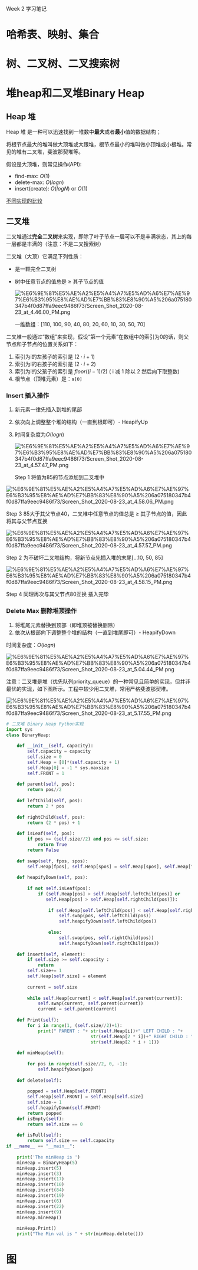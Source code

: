 Week 2 学习笔记

# 哈希表、映射、集合

# 树、二叉树、二叉搜索树

# 堆heap和二叉堆Binary Heap

## Heap 堆

Heap 堆 是一种可以迅速找到一堆数中**最大**或者**最小**值的数据结构；

将根节点最大的堆叫做大顶堆或大跟堆，根节点最小的堆叫做小顶堆或小根堆。常见的堆有二叉堆，斐波那契堆等。

假设是大顶堆，则常见操作(API):

- find-max: $O(1)$
- delete-max: $O(logn)$
- insert(create): $O(logN)$ or $O(1)$

[不同实现的比较](https://en.wikipedia.org/wiki/Heap_(data_structure))

## 二叉堆

二叉堆通过**完全二叉树**来实现，即除了叶子节点一层可以不是丰满状态，其上的每一层都是丰满的（注意：不是二叉搜索树）

二叉堆（大顶）它满足下列性质：

- 是一颗完全二叉树
- 树中任意节点的值总是 ≥ 其子节点的值

    ![%E6%9E%81%E5%AE%A2%E5%A4%A7%E5%AD%A6%E7%AE%97%E6%B3%95%E8%AE%AD%E7%BB%83%E8%90%A5%206a075180347b4f0d87ffa9eec9486f73/Screen_Shot_2020-08-23_at_4.46.00_PM.png](%E6%9E%81%E5%AE%A2%E5%A4%A7%E5%AD%A6%E7%AE%97%E6%B3%95%E8%AE%AD%E7%BB%83%E8%90%A5%206a075180347b4f0d87ffa9eec9486f73/Screen_Shot_2020-08-23_at_4.46.00_PM.png)

    一维数组：[110, 100, 90, 40, 80, 20, 60, 10, 30, 50, 70]

二叉堆一般通过“数组”来实现，假设“第一个元素”在数组中的索引为0的话，则父节点和子节点的位置关系如下：

1. 索引为i的左孩子的索引是 $(2 \cdot i+1)$
2. 索引为i的右孩子的索引是 $(2 \cdot i+2)$
3. 索引为i的父孩子的索引是 $floor((i-1)/2)$  ( i 减 1 除以 2 然后向下取整数)
4. 根节点（顶堆元素）是：`a[0]`

### Insert 插入操作

1. 新元素一律先插入到堆的尾部
2. 依次向上调整整个堆的结构（一直到根即可）- HeapifyUp

1. 时间复杂度为$O(logn)$

    ![%E6%9E%81%E5%AE%A2%E5%A4%A7%E5%AD%A6%E7%AE%97%E6%B3%95%E8%AE%AD%E7%BB%83%E8%90%A5%206a075180347b4f0d87ffa9eec9486f73/Screen_Shot_2020-08-23_at_4.57.47_PM.png](%E6%9E%81%E5%AE%A2%E5%A4%A7%E5%AD%A6%E7%AE%97%E6%B3%95%E8%AE%AD%E7%BB%83%E8%90%A5%206a075180347b4f0d87ffa9eec9486f73/Screen_Shot_2020-08-23_at_4.57.47_PM.png)

    Step 1 将值为85的节点添加到二叉堆中

![%E6%9E%81%E5%AE%A2%E5%A4%A7%E5%AD%A6%E7%AE%97%E6%B3%95%E8%AE%AD%E7%BB%83%E8%90%A5%206a075180347b4f0d87ffa9eec9486f73/Screen_Shot_2020-08-23_at_4.58.06_PM.png](%E6%9E%81%E5%AE%A2%E5%A4%A7%E5%AD%A6%E7%AE%97%E6%B3%95%E8%AE%AD%E7%BB%83%E8%90%A5%206a075180347b4f0d87ffa9eec9486f73/Screen_Shot_2020-08-23_at_4.58.06_PM.png)

Step 3 85大于其父节点40，二叉堆中任意节点的值总是 ≥ 其子节点的值，因此将其与父节点互换

![%E6%9E%81%E5%AE%A2%E5%A4%A7%E5%AD%A6%E7%AE%97%E6%B3%95%E8%AE%AD%E7%BB%83%E8%90%A5%206a075180347b4f0d87ffa9eec9486f73/Screen_Shot_2020-08-23_at_4.57.57_PM.png](%E6%9E%81%E5%AE%A2%E5%A4%A7%E5%AD%A6%E7%AE%97%E6%B3%95%E8%AE%AD%E7%BB%83%E8%90%A5%206a075180347b4f0d87ffa9eec9486f73/Screen_Shot_2020-08-23_at_4.57.57_PM.png)

Step 2 为不破坏二叉堆结构，将新节点先插入堆的末尾[...10, 50, 85]

![%E6%9E%81%E5%AE%A2%E5%A4%A7%E5%AD%A6%E7%AE%97%E6%B3%95%E8%AE%AD%E7%BB%83%E8%90%A5%206a075180347b4f0d87ffa9eec9486f73/Screen_Shot_2020-08-23_at_4.58.15_PM.png](%E6%9E%81%E5%AE%A2%E5%A4%A7%E5%AD%A6%E7%AE%97%E6%B3%95%E8%AE%AD%E7%BB%83%E8%90%A5%206a075180347b4f0d87ffa9eec9486f73/Screen_Shot_2020-08-23_at_4.58.15_PM.png)

Step 4 同理再次与其父节点80互换 插入完毕

### Delete Max 删除堆顶操作

1. 将堆尾元素替换到顶部（即堆顶被替换删除）
2. 依次从根部向下调整整个堆的结构（一直到堆尾即可）- HeapifyDown

时间复杂度：$O(logn)$

![%E6%9E%81%E5%AE%A2%E5%A4%A7%E5%AD%A6%E7%AE%97%E6%B3%95%E8%AE%AD%E7%BB%83%E8%90%A5%206a075180347b4f0d87ffa9eec9486f73/Screen_Shot_2020-08-23_at_5.04.44_PM.png](%E6%9E%81%E5%AE%A2%E5%A4%A7%E5%AD%A6%E7%AE%97%E6%B3%95%E8%AE%AD%E7%BB%83%E8%90%A5%206a075180347b4f0d87ffa9eec9486f73/Screen_Shot_2020-08-23_at_5.04.44_PM.png)

注意：二叉堆是堆（优先队列priority_queue）的一种常见且简单的实现，但并非最优的实现，如下图所示。工程中较少用二叉堆，常用严格斐波那契堆。

![%E6%9E%81%E5%AE%A2%E5%A4%A7%E5%AD%A6%E7%AE%97%E6%B3%95%E8%AE%AD%E7%BB%83%E8%90%A5%206a075180347b4f0d87ffa9eec9486f73/Screen_Shot_2020-08-23_at_5.17.55_PM.png](%E6%9E%81%E5%AE%A2%E5%A4%A7%E5%AD%A6%E7%AE%97%E6%B3%95%E8%AE%AD%E7%BB%83%E8%90%A5%206a075180347b4f0d87ffa9eec9486f73/Screen_Shot_2020-08-23_at_5.17.55_PM.png)

```python
# 二叉堆 Binary Heap Python实现
import sys 
class BinaryHeap: 
  
    def __init__(self, capacity): 
        self.capacity = capacity 
        self.size = 0
        self.Heap = [0]*(self.capacity + 1) 
        self.Heap[0] = -1 * sys.maxsize 
        self.FRONT = 1
  
    def parent(self, pos): 
        return pos//2
  
    def leftChild(self, pos): 
        return 2 * pos 
  
    def rightChild(self, pos): 
        return (2 * pos) + 1
  
    def isLeaf(self, pos): 
        if pos >= (self.size//2) and pos <= self.size: 
            return True
        return False
  
    def swap(self, fpos, spos): 
        self.Heap[fpos], self.Heap[spos] = self.Heap[spos], self.Heap[fpos] 
  
    def heapifyDown(self, pos): 
  
        if not self.isLeaf(pos): 
            if (self.Heap[pos] > self.Heap[self.leftChild(pos)] or 
               self.Heap[pos] > self.Heap[self.rightChild(pos)]): 
  
                if self.Heap[self.leftChild(pos)] < self.Heap[self.rightChild(pos)]: 
                    self.swap(pos, self.leftChild(pos)) 
                    self.heapifyDown(self.leftChild(pos)) 
  
                else: 
                    self.swap(pos, self.rightChild(pos)) 
                    self.heapifyDown(self.rightChild(pos)) 
  
    def insert(self, element): 
        if self.size >= self.capacity : 
            return
        self.size+= 1
        self.Heap[self.size] = element 
  
        current = self.size 
  
        while self.Heap[current] < self.Heap[self.parent(current)]: 
            self.swap(current, self.parent(current)) 
            current = self.parent(current) 
  
    def Print(self): 
        for i in range(1, (self.size//2)+1): 
            print(" PARENT : "+ str(self.Heap[i])+" LEFT CHILD : "+ 
                                str(self.Heap[2 * i])+" RIGHT CHILD : "+
                                str(self.Heap[2 * i + 1])) 
   
    def minHeap(self): 
  
        for pos in range(self.size//2, 0, -1): 
            self.heapifyDown(pos) 
  
    def delete(self): 
  
        popped = self.Heap[self.FRONT] 
        self.Heap[self.FRONT] = self.Heap[self.size] 
        self.size-= 1
        self.heapifyDown(self.FRONT) 
        return popped 
    def isEmpty(self):
        return self.size == 0
        
    def isFull(self): 
        return self.size == self.capacity
if __name__ == "__main__": 
      
    print('The minHeap is ') 
    minHeap = BinaryHeap(5)
    minHeap.insert(5) 
    minHeap.insert(3) 
    minHeap.insert(17) 
    minHeap.insert(10) 
    minHeap.insert(84) 
    minHeap.insert(19) 
    minHeap.insert(6) 
    minHeap.insert(22) 
    minHeap.insert(9) 
    minHeap.minHeap() 
  
    minHeap.Print() 
    print("The Min val is " + str(minHeap.delete()))
```

# 图